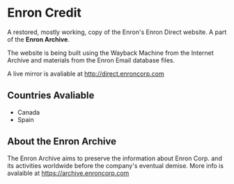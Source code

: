 
# Enron Credit

A restored, mostly working, copy of the Enron's Enron Direct website. A part of the **Enron Archive**.

The website is being built using the Wayback Machine from the Internet Archive and materials from the Enron Email database files.

A live mirror is avaliable at http://direct.enroncorp.com

## Countries Avaliable
- Canada
- Spain 

## About the Enron Archive
The Enron Archive aims to preserve the information about Enron Corp. and its activities worldwide before the company's eventual demise. More info is avalaible at https://archive.enroncorp.com



